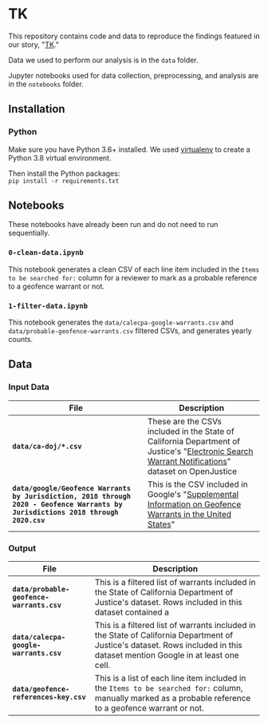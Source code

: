 # TK
This repository contains code and data to reproduce the findings featured in our story, "[TK](https://themarkup.org/TK)."

Data we used to perform our analysis is in the `data` folder.

Jupyter notebooks used for data collection, preprocessing, and analysis are in the `notebooks` folder.

## Installation
### Python
Make sure you have Python 3.6+ installed. We used [virtualenv](https://docs.python-guide.org/dev/virtualenvs/) to create a Python 3.8 virtual environment.

Then install the Python packages:<br>
`pip install -r requirements.txt`

## Notebooks
These notebooks have already been run and do not need to run sequentially.

### `0-clean-data.ipynb`

This notebook generates a clean CSV of each line item included in the `Items to be searched for:` column for a reviewer to mark as a probable reference to a geofence warrant or not.

### `1-filter-data.ipynb`

This notebook generates the `data/calecpa-google-warrants.csv` and `data/probable-geofence-warrants.csv` filtered CSVs, and generates yearly counts.

## Data

### Input Data

| File | Description |
|------|-------------|
| **`data/ca-doj/*.csv`** | These are the CSVs included in the State of California Department of Justice's "[Electronic Search Warrant Notifications](https://openjustice.doj.ca.gov/data)" dataset on OpenJustice |
| **`data/google/Geofence Warrants by Jurisdiction, 2018 through 2020 - Geofence Warrants by Jurisdictions 2018 through 2020.csv`** | This is the CSV included in Google's "[Supplemental Information on Geofence Warrants in the United States](https://services.google.com/fh/files/misc/supplemental_information_geofence_warrants_united_states.pdf)" |

### Output

| File | Description |
|------|-------------|
| **`data/probable-geofence-warrants.csv`** | This is a filtered list of warrants included in the State of California Department of Justice's dataset. Rows included in this dataset contained a  |
| **`data/calecpa-google-warrants.csv`** | This is a filtered list of warrants included in the State of California Department of Justice's dataset. Rows included in this dataset mention Google in at least one cell. |
| **`data/geofence-references-key.csv`** | This is a list of each line item included in the `Items to be searched for:` column, manually marked as a probable reference to a geofence warrant or not. |
